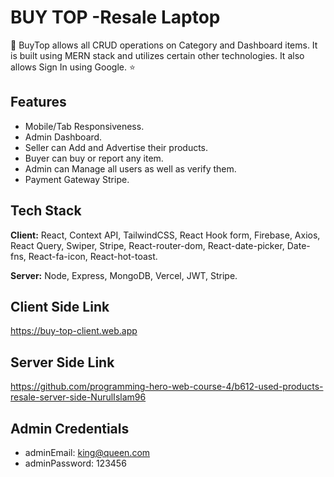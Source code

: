
# BUY TOP -Resale Laptop

🍔  BuyTop allows all CRUD operations on Category and Dashboard items. It is built using MERN stack and utilizes certain other technologies. It also allows Sign In using Google. ⭐



## Features

- Mobile/Tab Responsiveness.
- Admin Dashboard.
- Seller can Add and Advertise their products.
- Buyer can buy or report any item.
- Admin can Manage all users as well as verify them.
- Payment Gateway Stripe.


## Tech Stack

**Client:** React, Context API, TailwindCSS, React Hook form, Firebase, Axios, React Query, Swiper, Stripe, React-router-dom, React-date-picker, Date-fns, React-fa-icon, React-hot-toast.

**Server:** Node, Express, MongoDB, Vercel, JWT, Stripe.


## Client Side Link

https://buy-top-client.web.app

## Server Side Link

https://github.com/programming-hero-web-course-4/b612-used-products-resale-server-side-NurulIslam96

## Admin Credentials

- adminEmail: king@queen.com
- adminPassword: 123456



